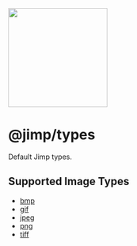 <img src="https://s3.amazonaws.com/pix.iemoji.com/images/emoji/apple/ios-11/256/crayon.png" width="200" height="200" />

<span class="citation" data-cites="jimp/types">@jimp/types</span>
=================================================================

Default Jimp types.

Supported Image Types
---------------------

-   [bmp](../type-bmp)
-   [gif](../type-gif)
-   [jpeg](../type-jpeg)
-   [png](../type-png)
-   [tiff](../type-tiff)
